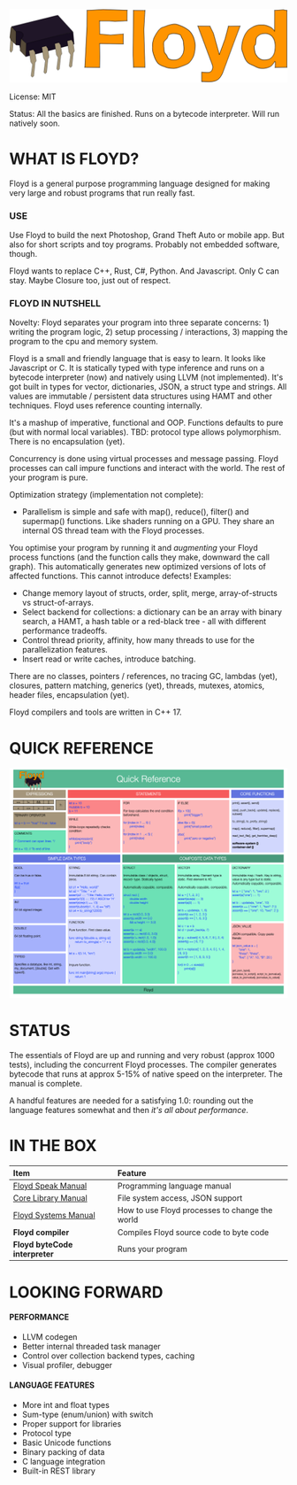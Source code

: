 ![](readme_floyd_logo.png)

License: MIT

Status: All the basics are finished. Runs on a bytecode interpreter. Will run natively soon.

# WHAT IS FLOYD?

Floyd is a general purpose programming language designed for making very large and robust programs that run really fast.

### USE
Use Floyd to build the next Photoshop, Grand Theft Auto or mobile app. But also for short scripts and toy programs. Probably not embedded software, though.

Floyd wants to replace C++, Rust, C#, Python. And Javascript. Only C can stay. Maybe Closure too, just out of respect.


### FLOYD IN NUTSHELL

Novelty: Floyd separates your program into three separate concerns: 1) writing the program logic, 2) setup processing / interactions, 3) mapping the program to the cpu and memory system.


Floyd is a small and friendly language that is easy to learn. It looks like Javascript or C. It is statically typed with type inference and runs on a bytecode interpreter (now) and natively using LLVM (not implemented). It's got built in types for vector, dictionaries, JSON, a struct type and strings. All values are immutable / persistent data structures using HAMT and other techniques. Floyd uses reference counting internally.

It's a mashup of imperative, functional and OOP. Functions defaults to pure (but with normal local variables). TBD: protocol type allows polymorphism. There is no encapsulation (yet).

Concurrency is done using virtual processes and message passing. Floyd processes can call impure functions and interact with the world. The rest of your program is pure.


Optimization strategy (implementation not complete): 

- Parallelism is simple and safe with map(), reduce(), filter() and supermap() functions. Like shaders running on a GPU. They share an internal OS thread team with the Floyd processes.

You optimise your program by running it and *augmenting* your Floyd process functions (and the function calls they make, downward the call graph). This automatically generates new optimized versions of lots of affected functions. This cannot introduce defects! Examples:

- Change memory layout of structs, order, split, merge, array-of-structs vs struct-of-arrays.
- Select backend for collections: a dictionary can be an array with binary search, a HAMT, a hash table or a red-black tree - all with different performance tradeoffs.
- Control thread priority, affinity, how many threads to use for the parallelization features.
- Insert read or write caches, introduce batching.

There are no classes, pointers / references, no tracing GC, lambdas (yet), closures, pattern matching, generics (yet), threads, mutexes, atomics, header files, encapsulation (yet).

Floyd compilers and tools are written in C++ 17.


# QUICK REFERENCE

![](readme_cheat_sheet.png)


# STATUS

The essentials of Floyd are up and running and very robust (approx 1000 tests), including the concurrent Floyd processes. The compiler generates bytecode that runs at approx 5-15% of native speed on the interpreter. The manual is complete.

A handful features are needed for a satisfying 1.0: rounding out the language features somewhat and then *it's all about performance*.


# IN THE BOX

|Item				| Feature	
|:---				|:---
| [Floyd Speak Manual](floyd_speak.md) | Programming language manual
| [Core Library Manual](floyd_speak_corelibs.md) | File system access, JSON support
| [Floyd Systems Manual](floyd_systems.md) | How to use Floyd processes to change the world
| **Floyd compiler** | Compiles Floyd source code to byte code
| **Floyd byteCode interpreter**	|Runs your program



# LOOKING FORWARD

#### PERFORMANCE
- LLVM codegen
- Better internal threaded task manager
- Control over collection backend types, caching
- Visual profiler, debugger

#### LANGUAGE FEATURES
- More int and float types
- Sum-type (enum/union) with switch
- Proper support for libraries
- Protocol type
- Basic Unicode functions
- Binary packing of data
- C language integration
- Built-in REST library


